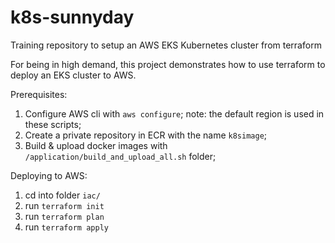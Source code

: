 # k8s-sunnyday
Training repository to setup an AWS EKS Kubernetes cluster from terraform


For being in high demand, this project demonstrates how to use terraform to deploy an EKS cluster to AWS.


Prerequisites:
1.  Configure AWS cli with `aws configure`; note: the default region is used in these scripts;
2.  Create a private repository in ECR with the name `k8simage`;
3.  Build & upload docker images with `/application/build_and_upload_all.sh` folder;


Deploying to AWS:
1.  cd into folder `iac/`
2.  run `terraform init`
3.  run `terraform plan`
4.  run `terraform apply`

